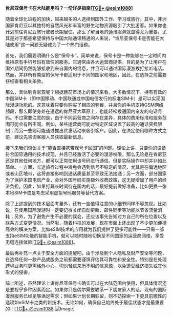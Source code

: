 **肯尼亚保号卡在大陆能用吗？一份详尽指南[[TG💪+ @esim1088](https://t.me/s/esim1088)]**

随着全球化进程的加快，越来越多的人选择到国外工作、学习或旅行。其中，非洲国家肯尼亚以其独特的自然风光和丰富的野生动物资源吸引了大批游客。如果你也计划前往肯尼亚旅行或者长期居住，那么了解当地的通讯服务就显得尤为重要。尤其是对于那些希望保持与中国大陆通讯畅通的人来说，“肯尼亚保号卡是否能在大陆使用”这一问题无疑成为了一个热门话题。

首先，我们需要明确什么是“保号卡”。简单来说，保号卡是一种能够在一定时间内维持原有手机号码有效性的服务。它通常由各大运营商提供，目的是为了让用户在国外期间仍然能够接收到来自国内的信息，并且可以通过国际漫游拨打接听电话。然而，并非所有类型的保号卡都适用于不同的国家和地区，因此，在选择之前需要仔细查看相关条款。

那么，具体到肯尼亚呢？根据目前市场上的情况来看，大多数情况下，持有有效的中国SIM卡（即中国移动、中国联通或中国电信发行的标准SIM卡）是可以实现国际漫游功能的。这意味着只要你购买了相应的套餐，并且你的手机支持GSM网络频段，那么即使身处在遥远的肯尼亚大草原上，也能轻松拨通国内亲友的电话号码。不过需要注意的是，由于不同运营商之间存在差异，具体的费用标准和服务范围可能会有所不同。例如，某些运营商可能对特定区域设置了较高的通话资费限制；而另一些则可能通过推出优惠活动来吸引客户。因此，在决定使用哪种方式之前，建议先咨询客服人员获取最新信息。

接下来我们谈谈关于“能否直接携带保号卡回国”的问题。理论上讲，只要你的设备符合国际通用的技术规范，并且已经激活了必要的漫游权限，那么无论是在肯尼亚还是其他任何地方，都可以正常使用该号码进行通信。但是实际操作中却并非如此简单。一方面，长途旅行过程中难免会遇到信号不稳定的情况，尤其是在偏远地区或者山区地带，这将直接影响到通话质量甚至导致无法接通；另一方面，部分国家为了保护本国电信产业，会对外国号码实施额外收费政策，这无疑增加了用户的经济负担。因此，如果打算长时间待在国内的话，最好提前做好准备，比如更换一张本地SIM卡或是考虑采用虚拟号码服务等替代方案。

除了上述提到的技术层面考量外，还有一些值得注意的小细节同样不容忽视。比如说，在使用国际漫游时一定要记得关闭自动更新、邮件同步等功能以节省流量消耗；另外，为了避免产生不必要的误会，还应该事先告知对方自己的所在位置以及联系方式变更情况。当然啦，随着科技的发展，现在市面上还出现了不少更加便捷高效的解决方案，比如eSIM技术的应用就为我们提供了更多可能性——只需一部支持eSIM功能的智能手机，就可以随时随地切换至不同国家的运营商网络，享受无缝连接体验[[TG💪+ @esim1088](https://t.me/s/esim1088)]。

最后再补充一点关于安全方面的提醒吧。由于涉及到个人隐私及财产安全等问题，在选择任何一款产品或服务之前都需要谨慎评估其可靠性和安全性。特别是在处理跨境业务时更需格外小心，切勿轻信来历不明的信息源，以免遭受经济损失或其他形式的侵害。

综上所述，虽然理论上讲肯尼亚保号卡确实可以在大陆范围内使用，但具体情况还是要视乎多种因素而定。如果你只是偶尔需要联系一下朋友家人的话，现有的国际漫游服务已经足够满足需求；但如果计划长期驻留，则不妨探索一下更具前瞻性的选项如eSIM卡之类的新技术。无论如何，确保自己始终处于最佳状态才是最重要的！[[TG💪+ @esim1088](https://t.me/s/esim1088) ![Image](https://i.postimg.cc/4NQfJmqS/Snipaste-2025-05-13-00-14-12.png)]